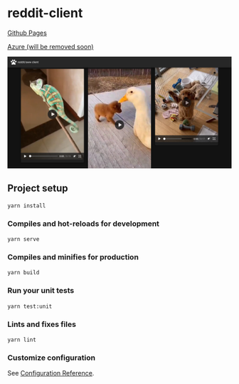 # reddit-client

[Github Pages](https://of3lia.github.io/reddit-client/#/)

[Azure (will be removed soon)](https://reddit-client-aww.azurewebsites.net)

![image could not load](/public/img/thumbnail.png)

## Project setup
```
yarn install
```

### Compiles and hot-reloads for development
```
yarn serve
```

### Compiles and minifies for production
```
yarn build
```

### Run your unit tests
```
yarn test:unit
```

### Lints and fixes files
```
yarn lint
```

### Customize configuration
See [Configuration Reference](https://cli.vuejs.org/config/).
